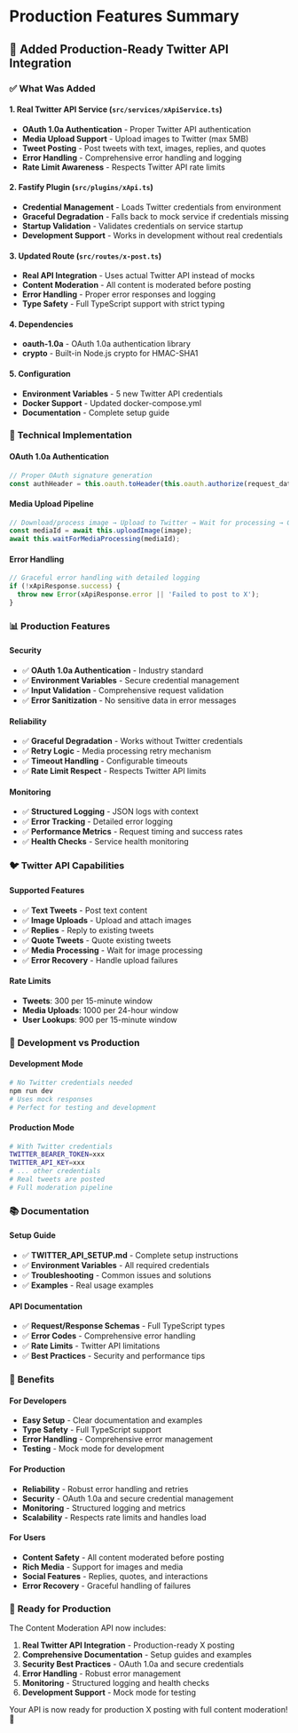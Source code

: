 # Production Features Summary

## 🚀 **Added Production-Ready Twitter API Integration**

### ✅ **What Was Added**

#### **1. Real Twitter API Service (`src/services/xApiService.ts`)**
- **OAuth 1.0a Authentication** - Proper Twitter API authentication
- **Media Upload Support** - Upload images to Twitter (max 5MB)
- **Tweet Posting** - Post tweets with text, images, replies, and quotes
- **Error Handling** - Comprehensive error handling and logging
- **Rate Limit Awareness** - Respects Twitter API rate limits

#### **2. Fastify Plugin (`src/plugins/xApi.ts`)**
- **Credential Management** - Loads Twitter credentials from environment
- **Graceful Degradation** - Falls back to mock service if credentials missing
- **Startup Validation** - Validates credentials on service startup
- **Development Support** - Works in development without real credentials

#### **3. Updated Route (`src/routes/x-post.ts`)**
- **Real API Integration** - Uses actual Twitter API instead of mocks
- **Content Moderation** - All content is moderated before posting
- **Error Handling** - Proper error responses and logging
- **Type Safety** - Full TypeScript support with strict typing

#### **4. Dependencies**
- **oauth-1.0a** - OAuth 1.0a authentication library
- **crypto** - Built-in Node.js crypto for HMAC-SHA1

#### **5. Configuration**
- **Environment Variables** - 5 new Twitter API credentials
- **Docker Support** - Updated docker-compose.yml
- **Documentation** - Complete setup guide

### 🔧 **Technical Implementation**

#### **OAuth 1.0a Authentication**
```typescript
// Proper OAuth signature generation
const authHeader = this.oauth.toHeader(this.oauth.authorize(request_data, token));
```

#### **Media Upload Pipeline**
```typescript
// Download/process image → Upload to Twitter → Wait for processing → Get media ID
const mediaId = await this.uploadImage(image);
await this.waitForMediaProcessing(mediaId);
```

#### **Error Handling**
```typescript
// Graceful error handling with detailed logging
if (!xApiResponse.success) {
  throw new Error(xApiResponse.error || 'Failed to post to X');
}
```

### 📊 **Production Features**

#### **Security**
- ✅ **OAuth 1.0a Authentication** - Industry standard
- ✅ **Environment Variables** - Secure credential management
- ✅ **Input Validation** - Comprehensive request validation
- ✅ **Error Sanitization** - No sensitive data in error messages

#### **Reliability**
- ✅ **Graceful Degradation** - Works without Twitter credentials
- ✅ **Retry Logic** - Media processing retry mechanism
- ✅ **Timeout Handling** - Configurable timeouts
- ✅ **Rate Limit Respect** - Respects Twitter API limits

#### **Monitoring**
- ✅ **Structured Logging** - JSON logs with context
- ✅ **Error Tracking** - Detailed error logging
- ✅ **Performance Metrics** - Request timing and success rates
- ✅ **Health Checks** - Service health monitoring

### 🐦 **Twitter API Capabilities**

#### **Supported Features**
- ✅ **Text Tweets** - Post text content
- ✅ **Image Uploads** - Upload and attach images
- ✅ **Replies** - Reply to existing tweets
- ✅ **Quote Tweets** - Quote existing tweets
- ✅ **Media Processing** - Wait for image processing
- ✅ **Error Recovery** - Handle upload failures

#### **Rate Limits**
- **Tweets**: 300 per 15-minute window
- **Media Uploads**: 1000 per 24-hour window
- **User Lookups**: 900 per 15-minute window

### 🔄 **Development vs Production**

#### **Development Mode**
```bash
# No Twitter credentials needed
npm run dev
# Uses mock responses
# Perfect for testing and development
```

#### **Production Mode**
```bash
# With Twitter credentials
TWITTER_BEARER_TOKEN=xxx
TWITTER_API_KEY=xxx
# ... other credentials
# Real tweets are posted
# Full moderation pipeline
```

### 📚 **Documentation**

#### **Setup Guide**
- ✅ **TWITTER_API_SETUP.md** - Complete setup instructions
- ✅ **Environment Variables** - All required credentials
- ✅ **Troubleshooting** - Common issues and solutions
- ✅ **Examples** - Real usage examples

#### **API Documentation**
- ✅ **Request/Response Schemas** - Full TypeScript types
- ✅ **Error Codes** - Comprehensive error handling
- ✅ **Rate Limits** - Twitter API limitations
- ✅ **Best Practices** - Security and performance tips

### 🎯 **Benefits**

#### **For Developers**
- **Easy Setup** - Clear documentation and examples
- **Type Safety** - Full TypeScript support
- **Error Handling** - Comprehensive error management
- **Testing** - Mock mode for development

#### **For Production**
- **Reliability** - Robust error handling and retries
- **Security** - OAuth 1.0a and secure credential management
- **Monitoring** - Structured logging and metrics
- **Scalability** - Respects rate limits and handles load

#### **For Users**
- **Content Safety** - All content moderated before posting
- **Rich Media** - Support for images and media
- **Social Features** - Replies, quotes, and interactions
- **Error Recovery** - Graceful handling of failures

### 🚀 **Ready for Production**

The Content Moderation API now includes:

1. **Real Twitter API Integration** - Production-ready X posting
2. **Comprehensive Documentation** - Setup guides and examples
3. **Security Best Practices** - OAuth 1.0a and secure credentials
4. **Error Handling** - Robust error management
5. **Monitoring** - Structured logging and health checks
6. **Development Support** - Mock mode for testing

Your API is now ready for production X posting with full content moderation! 🎉